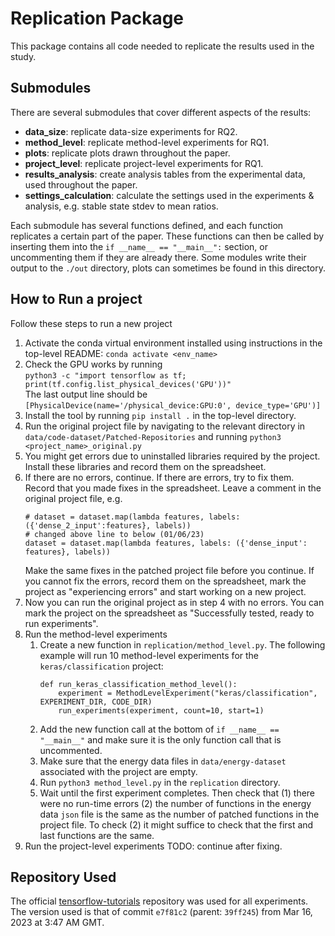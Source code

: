 # Replication Package
This package contains all code needed to replicate the results used in the study.

## Submodules
There are several submodules that cover different aspects of the results:
- **data_size**: replicate data-size experiments for RQ2.
- **method_level**: replicate method-level experiments for RQ1.
- **plots**: replicate plots drawn throughout the paper.
- **project_level**: replicate project-level experiments for RQ1.
- **results_analysis**: create analysis tables from the experimental data, used throughout the paper.
- **settings_calculation**: calculate the settings used in the experiments & analysis, e.g. stable state stdev to mean ratios.
  
Each submodule has several functions defined, and each function replicates a certain part of the paper. These functions can then be called by inserting them into the `if __name__ == "__main__":` section, or uncommenting them if they are already there. Some modules write their output to the `./out` directory, plots can sometimes be found in this directory.

## How to Run a project
Follow these steps to run a new project
1. Activate the conda virtual environment installed using instructions in the top-level README: `conda activate <env_name>`
2. Check the GPU works by running   
```python3 -c "import tensorflow as tf; print(tf.config.list_physical_devices('GPU'))"```  
The last output line should be  
```[PhysicalDevice(name='/physical_device:GPU:0', device_type='GPU')]```
3. Install the tool by running `pip install .` in the top-level directory.
4. Run the original project file by navigating to the relevant directory in `data/code-dataset/Patched-Repositories` and running `python3 <project_name>_original.py`
5. You might get errors due to uninstalled libraries required by the project. Install these libraries and record them on the spreadsheet.
6. If there are no errors, continue. If there are errors, try to fix them. Record that you made fixes in the spreadsheet. Leave a comment in the original project file, e.g.  
    ```
    # dataset = dataset.map(lambda features, labels: ({'dense_2_input':features}, labels))
    # changed above line to below (01/06/23)
    dataset = dataset.map(lambda features, labels: ({'dense_input': features}, labels))
    ```
    Make the same fixes in the patched project file before you continue. If you cannot fix the errors, record them on the spreadsheet, mark the project as "experiencing errors" and start working on a new project.
7. Now you can run the original project as in step 4 with no errors. You can mark the project on the spreadsheet as "Successfully tested, ready to run experiments". 
8. Run the method-level experiments
    1. Create a new function in `replication/method_level.py`. The following example will run 10 method-level experiments for the `keras/classification` project:
        ```
        def run_keras_classification_method_level():
            experiment = MethodLevelExperiment("keras/classification", EXPERIMENT_DIR, CODE_DIR)
            run_experiments(experiment, count=10, start=1)
        ```
    2. Add the new function call at the bottom of `if __name__ == "__main__"` and make sure it is the only function call that is uncommented.
    3. Make sure that the energy data files in `data/energy-dataset` associated with the project are empty.
    4. Run `python3 method_level.py` in the `replication` directory.
    4. Wait until the first experiment completes. Then check that (1) there were no run-time errors (2) the number of functions in the energy data `json` file is the same as the number of patched functions in the project file. To check (2) it might suffice to check that the first and last functions are the same.
9. Run the project-level experiments TODO: continue after fixing.

## Repository Used
The official [tensorflow-tutorials](https://github.com/tensorflow/docs/tree/master/site/en/tutorials) repository was used for all experiments. The version used is that of commit `e7f81c2` (parent: `39ff245`) from Mar 16, 2023 at 3:47 AM GMT.